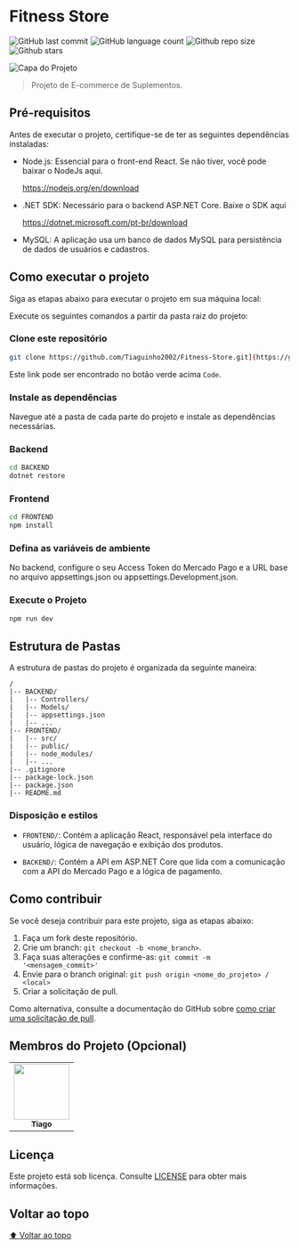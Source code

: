 # Fitness Store

<!-- Shields Exemplo, existem N diferentes shield em https://shields.io/ -->
![GitHub last commit](https://img.shields.io/github/last-commit/seu-usuario/seu-repositorio)
![GitHub language count](https://img.shields.io/github/languages/count/seu-usuario/seu-repositorio)
![Github repo size](https://img.shields.io/github/repo-size/seu-usuario/seu-repositorio)
![Github stars](https://img.shields.io/github/stars/seu-usuario/seu-repositorio?style=social)

![Capa do Projeto](https://github.com/user-attachments/assets/0eae2176-134d-4907-8f34-89cba5d73254)

> Projeto de E-commerce de Suplementos.

## Pré-requisitos

Antes de executar o projeto, certifique-se de ter as seguintes dependências instaladas:

- Node.js: Essencial para o front-end React. Se não tiver, você pode baixar o NodeJs aqui.

    https://nodejs.org/en/download

- .NET SDK: Necessário para o backend ASP.NET Core. Baixe o SDK aqui 

    https://dotnet.microsoft.com/pt-br/download

- MySQL: A aplicação usa um banco de dados MySQL para persistência de dados de usuários e cadastros.

## Como executar o projeto

Siga as etapas abaixo para executar o projeto em sua máquina local:

Execute os seguintes comandos a partir da pasta raiz do projeto:

<!-- Aqui é tudo exemplo, só trocar -->

### Clone este repositório

```bash
git clone https://github.com/Tiaguinho2002/Fitness-Store.git](https://github.com/Tiaguinho2002/Fitness-Store.git
```

Este link pode ser encontrado no botão verde acima `Code`.

### Instale as dependências
Navegue até a pasta de cada parte do projeto e instale as dependências necessárias.

### Backend
```bash
cd BACKEND
dotnet restore
```

### Frontend
```bash
cd FRONTEND
npm install
```

### Defina as variáveis de ambiente

No backend, configure o seu Access Token do Mercado Pago e a URL base no arquivo appsettings.json ou appsettings.Development.json.

### Execute o Projeto

```bash
npm run dev
```

## Estrutura de Pastas

A estrutura de pastas do projeto é organizada da seguinte maneira:

```text
/
|-- BACKEND/
|   |-- Controllers/
|   |-- Models/
|   |-- appsettings.json
|   |-- ...
|-- FRONTEND/
|   |-- src/
|   |-- public/
|   |-- node_modules/
|   |-- ...
|-- .gitignore
|-- package-lock.json
|-- package.json
|-- README.md
```

<!-- Outra forma de descrever é em texto corrido -->

### Disposição e estilos

* `FRONTEND/`: Contém a aplicação React, responsável pela interface do usuário, lógica de navegação e exibição dos produtos.

* `BACKEND/`: Contém a API em ASP.NET Core que lida com a comunicação com a API do Mercado Pago e a lógica de pagamento.

## Como contribuir

Se você deseja contribuir para este projeto, siga as etapas abaixo:

1. Faça um fork deste repositório.
2. Crie um branch: `git checkout -b <nome_branch>`.
3. Faça suas alterações e confirme-as: `git commit -m '<mensagem_commit>'`
4. Envie para o branch original: `git push origin <nome_do_projeto> / <local>`
5. Criar a solicitação de pull.

Como alternativa, consulte a documentação do GitHub sobre [como criar uma solicitação de pull](https://help.github.com/en/github/collaborating-with-issues-and-pull-requests/creating-a-pull-request).

## Membros do Projeto (Opcional)

<table>
  <tr>
    <td align="center">
      <a href="https://github.com/tiaguinho2002">
        <img src="https://github.com/tiaguinho2002.png" width="100px">
        <br>
        <sub>
          <b>Tiago</b>
        </sub>
      </a>
    </td>
  </tr>
</table>

## Licença

Este projeto está sob licença. Consulte [LICENSE](LICENSE.md) para obter mais informações.

## Voltar ao topo

[⬆ Voltar ao topo](#título)




    
